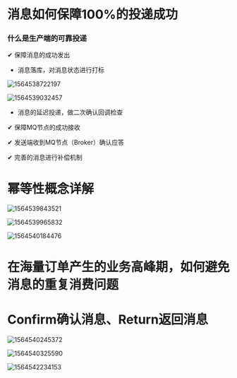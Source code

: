 # 消息如何保障100%的投递成功

### 什么是生产端的可靠投递

✔ 保障消息的成功发出

- 消息落库，对消息状态进行打标

![1564538722197](C:\Users\888\AppData\Roaming\Typora\typora-user-images\1564538722197.png)

![1564539032457](C:\Users\888\AppData\Roaming\Typora\typora-user-images\1564539032457.png)

- 消息的延迟投递，做二次确认回调检查

✔ 保障MQ节点的成功接收

✔ 发送端收到MQ节点（Broker）确认应答

✔ 完善的消息进行补偿机制



# 幂等性概念详解

 ![1564539843521](C:\Users\888\AppData\Roaming\Typora\typora-user-images\1564539843521.png)

![1564539965832](C:\Users\888\AppData\Roaming\Typora\typora-user-images\1564539965832.png)

![1564540184476](C:\Users\888\AppData\Roaming\Typora\typora-user-images\1564540184476.png)

# 在海量订单产生的业务高峰期，如何避免消息的重复消费问题





# Confirm确认消息、Return返回消息

![1564540245372](C:\Users\888\AppData\Roaming\Typora\typora-user-images\1564540245372.png)

![1564540325590](C:\Users\888\AppData\Roaming\Typora\typora-user-images\1564540325590.png)

![1564542234153](C:\Users\888\AppData\Roaming\Typora\typora-user-images\1564542234153.png)

